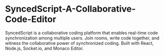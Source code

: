 # SyncedScript-A-Collaborative-Code-Editor

SyncedScript is a collaborative coding platform that enables real-time code synchronization among multiple users. Join rooms, write code together, and witness the collaborative power of synchronized coding. Built with React, Node.js, Socket.io, and Monaco Editor.
